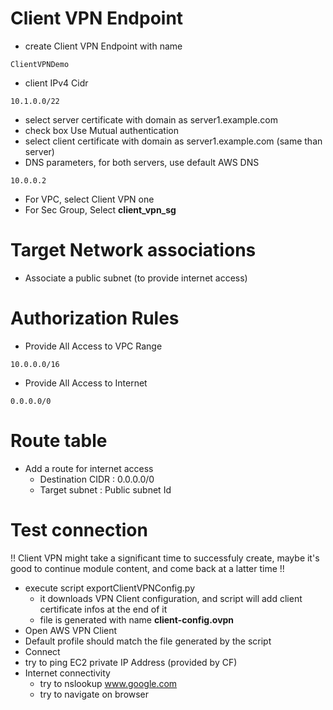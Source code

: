 # Client VPN Endpoint

* create Client VPN Endpoint with name

```
ClientVPNDemo
```

* client IPv4 Cidr

```
10.1.0.0/22
```

* select server certificate with domain as server1.example.com
* check box Use Mutual authentication
* select client certificate with domain as server1.example.com (same than server)
* DNS parameters, for both servers, use default AWS DNS

```
10.0.0.2
```

* For VPC, select Client VPN one
* For Sec Group, Select **client_vpn_sg**

# Target Network associations

* Associate a public subnet (to provide internet access)

# Authorization Rules

* Provide All Access to VPC Range

```
10.0.0.0/16
```

* Provide All Access to Internet

```
0.0.0.0/0
```

# Route table

* Add a route  for internet access
  * Destination CIDR : 0.0.0.0/0
  * Target subnet : Public subnet Id

# Test connection

!!  Client VPN might take a significant time to successfuly create, maybe it's good to continue module content, and come back at a latter time !!

* execute script exportClientVPNConfig.py
  * it downloads VPN Client configuration, and script will add client certificate infos at the end of it
  * file is generated with name **client-config.ovpn**
* Open AWS VPN Client
* Default profile should match the file generated by the script
* Connect
* try to ping EC2 private IP Address (provided by CF)
* Internet connectivity
  * try to nslookup www.google.com
  * try to navigate on browser